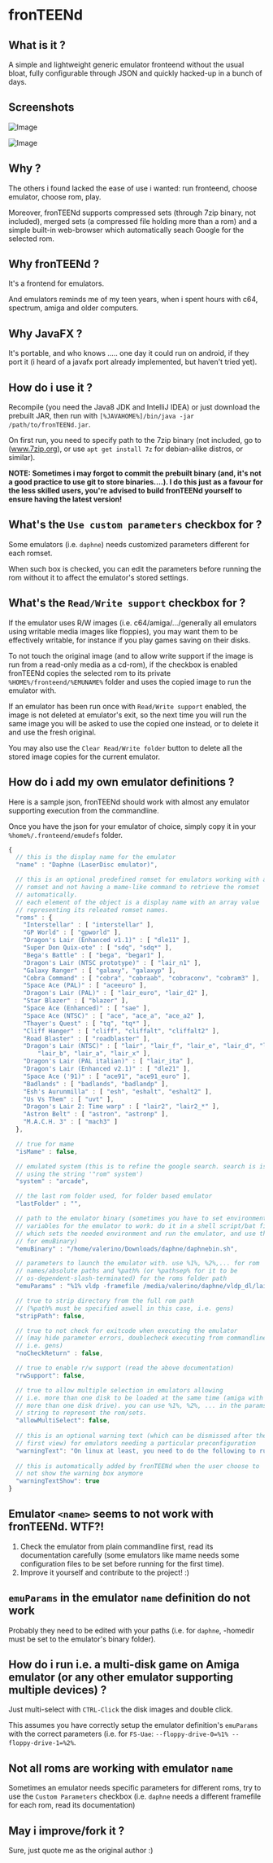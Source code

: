fronTEENd
=========

What is it ?
------------
A simple and lightweight generic emulator fronteend without the usual bloat, fully configurable through JSON and quickly hacked-up in a bunch of days.

Screenshots
-----------
![Image](../screenshots/0.png?raw=true "Standard selection")

![Image](../screenshots/1.png?raw=true "Multiple selection")

Why ?
-----
The others i found lacked the ease of use i wanted: run fronteend, choose emulator, choose rom, play.

Moreover, fronTEENd supports compressed sets (through 7zip binary, not included), merged sets (a compressed file holding more than a rom) and a simple built-in web-browser which automatically seach Google for the selected
rom.

Why fronTEENd ?
---------------
It's a frontend for emulators. 

And emulators reminds me of my teen years, when i spent hours with c64, spectrum, amiga and older computers.

Why JavaFX ?
------------
It's portable, and who knows ..... one day it could run on android, if they port it (i heard of a javafx port already implemented, but haven't tried yet).

How do i use it ?
-----------------
Recompile (you need the Java8 JDK and IntelliJ IDEA) or just download the prebuilt JAR, then run with `[%JAVAHOME%]/bin/java -jar /path/to/fronTEENd.jar`.

On first run, you need to specify path to the 7zip binary (not included, go to (www.7zip.org), or use `apt get install 7z` for debian-alike distros, or similar).

**NOTE: Sometimes i may forgot to commit the prebuilt binary (and, it's not a good practice to use git to store binaries....). I do this just as a favour for the less skilled users, you're advised to build fronTEENd yourself to ensure having the latest version!**

What's the `Use custom parameters` checkbox for ?
-------------------------------------------------
Some emulators (i.e. `daphne`) needs customized parameters different for each romset. 

When such box is checked, you can edit the parameters before running the rom without it to affect the emulator's stored settings.

What's the `Read/Write support` checkbox for ?
----------------------------------------------
If the emulator uses R/W images (i.e. c64/amiga/.../generally all emulators using writable media images like floppies), you may want them to be effectively writable, for instance if you play games saving on their disks.

To not touch the original image (and to allow write support if the image is run from a read-only media as a cd-rom), if the checkbox is enabled fronTEENd copies the selected rom to its private `%HOME%/fronteend/%EMUNAME%` folder and uses the copied image to run the emulator with.

If an emulator has been run once with `Read/Write support` enabled, the image is not deleted at emulator's exit, so the next time you will run the same image you will be asked to use the copied one instead, or to delete it and use the fresh original.

You may also use the `Clear Read/Write folder` button to delete all the stored image copies for the current emulator.

How do i add my own emulator definitions ?
------------------------------------------
Here is a sample json, fronTEENd should work with almost any emulator supporting execution from the commandline.

Once you have the json for your emulator of choice, simply copy it in your `%home%/.fronteend/emudefs` folder.

```javascript
{
  // this is the display name for the emulator
  "name" : "Daphne (LaserDisc emulator)",

  // this is an optional predefined romset for emulators working with a fixed
  // romset and not having a mame-like command to retrieve the romset
  // automatically.
  // each element of the object is a display name with an array value
  // representing its releated romset names.
  "roms" : {
    "Interstellar" : [ "interstellar" ],
    "GP World" : [ "gpworld" ],
    "Dragon's Lair (Enhanced v1.1)" : [ "dle11" ],
    "Super Don Quix-ote" : [ "sdq", "sdq*" ],
    "Bega's Battle" : [ "bega", "begar1" ],
    "Dragon's Lair (NTSC prototype)" : [ "lair_n1" ],
    "Galaxy Ranger" : [ "galaxy", "galaxyp" ],
    "Cobra Command" : [ "cobra", "cobraab", "cobraconv", "cobram3" ],
    "Space Ace (PAL)" : [ "aceeuro" ],
    "Dragon's Lair (PAL)" : [ "lair_euro", "lair_d2" ],
    "Star Blazer" : [ "blazer" ],
    "Space Ace (Enhanced)" : [ "sae" ],
    "Space Ace (NTSC)" : [ "ace", "ace_a", "ace_a2" ],
    "Thayer's Quest" : [ "tq", "tq*" ],
    "Cliff Hanger" : [ "cliff", "cliffalt", "cliffalt2" ],
    "Road Blaster" : [ "roadblaster" ],
    "Dragon's Lair (NTSC)" : [ "lair", "lair_f", "lair_e", "lair_d", "lair_c",
        "lair_b", "lair_a", "lair_x" ],
    "Dragon's Lair (PAL italian)" : [ "lair_ita" ],
    "Dragon's Lair (Enhanced v2.1)" : [ "dle21" ],
    "Space Ace ('91)" : [ "ace91", "ace91_euro" ],
    "Badlands" : [ "badlands", "badlandp" ],
    "Esh's Aurunmilla" : [ "esh", "eshalt", "eshalt2" ],
    "Us Vs Them" : [ "uvt" ],
    "Dragon's Lair 2: Time warp" : [ "lair2", "lair2_*" ],
    "Astron Belt" : [ "astron", "astronp" ],
    "M.A.C.H. 3" : [ "mach3" ]
  },

  // true for mame
  "isMame" : false,

  // emulated system (this is to refine the google search. search is issued
  // using the string '"rom" system')
  "system" : "arcade",

  // the last rom folder used, for folder based emulator
  "lastFolder" : "",

  // path to the emulator binary (sometimes you have to set environment
  // variables for the emulator to work: do it in a shell script/bat file
  // which sets the needed environment and run the emulator, and use that
  // for emuBinary)
  "emuBinary" : "/home/valerino/Downloads/daphne/daphnebin.sh",

  // parameters to launch the emulator with. use %1%, %2%,... for rom
  // names/absolute paths and %path% (or %pathsep% for it to be
  // os-dependent-slash-terminated) for the roms folder path
  "emuParams" : "%1% vldp -framefile /media/valerino/daphne/vldp_dl/lair/lair.txt -homedir /media/valerino/daphne -ignore_aspect_ratio -blank_searches -min_seek_delay 1000 -seek_frames_per_ms 20 -fastboot -bank 0 11011001 -bank 1 00100111 -sound_buffer 2048",

  // true to strip directory from the full rom path
  // (%path% must be specified aswell in this case, i.e. gens)
  "stripPath": false,

  // true to not check for exitcode when executing the emulator
  // (may hide parameter errors, doublecheck executing from commandline,
  // i.e. gens)
  "noCheckReturn" : false,

  // true to enable r/w support (read the above documentation)
  "rwSupport": false,

  // true to allow multiple selection in emulators allowing
  // i.e. more than one disk to be loaded at the same time (amiga with
  // more than one disk drive). you can use %1%, %2%, ... in the params
  // string to represent the rom/sets.
  "allowMultiSelect": false,
  
  // this is an optional warning text (which can be dismissed after the
  // first view) for emulators needing a particular preconfiguration
  "warningText": "On linux at least, you need to do the following to run the emulator in fronTEENd:\n. Put this shellscript in the emulator's binary folder:\n#!/bin/sh\nexport LD_LIBRARY_PATH=./lib.\n/daphne $@\n. Use such script as emulator binary.\n\nMoreover, you need to always use custom parameters to load the different sets, specifying different options and framefiles.\nProbably, one day i'll implement this automatically in fronTEENd directly....\n",
  
  // this is automatically added by fronTEENd when the user choose to
  // not show the warning box anymore
  "warningTextShow": true
}
```

Emulator `<name>` seems to not work with fronTEENd. WTF?!
---------------------------------------------------------
1. Check the emulator from plain commandline first, read its documentation carefully (some emulators like mame needs some configuration files to be set before running for the first time).
2. Improve it yourself and contribute to the project! :)

`emuParams` in the emulator `name` definition do not work
---------------------------------------------------------
Probably they need to be edited with your paths (i.e. for `daphne`, -homedir must be set to the emulator's binary folder).

How do i run i.e. a multi-disk game on Amiga emulator (or any other emulator supporting multiple devices) ?
-----------------------------------------------------------------------------------------------------------
Just multi-select with `CTRL-Click` the disk images and double click.

This assumes you have correctly setup the emulator definition's `emuParams` with the correct parameters (i.e. for `FS-Uae`: `--floppy-drive-0=%1% --floppy-drive-1=%2%`.

Not all roms are working with emulator `name`
---------------------------------------------
Sometimes an emulator needs specific parameters for different roms, try to use the `Custom Parameters` checkbox (i.e. `daphne` needs a different framefile for each rom, read its documentation)

May i improve/fork it ?
-----------------------
Sure, just quote me as the original author :)
